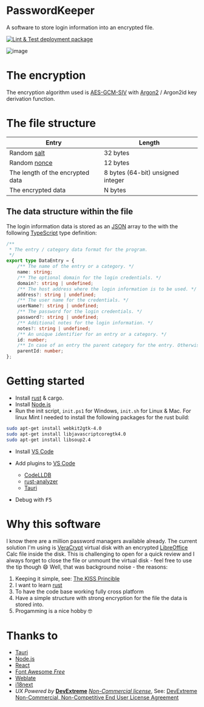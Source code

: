 # PasswordKeeper
A software to store login information into an encrypted file. 

[![Lint & Test deployment package](https://github.com/VPKSoft/PasswordKeeper/actions/workflows/main-lint-test-deploy.yml/badge.svg)](https://github.com/VPKSoft/PasswordKeeper/actions/workflows/main-lint-test-deploy.yml)

![image](https://github.com/VPKSoft/PasswordKeeper/assets/40712699/1590e60d-6f37-4c17-bd84-3e5f024e904e)

# The encryption
The encryption algorithm used is [AES-GCM-SIV](https://en.wikipedia.org/wiki/AES-GCM-SIV) with [Argon2](https://en.wikipedia.org/wiki/Argon2) / Argon2id key derivation function.

# The file structure
|Entry|Length|
|---|---|
|Random [salt](https://en.wikipedia.org/wiki/Salt_(cryptography))|32 bytes|
|Random [nonce](https://en.wikipedia.org/wiki/Cryptographic_nonce)|12 bytes|
|The length of the encrypted data|8 bytes (64-bit) unsigned integer|
|The encrypted data|N bytes|

## The data structure within the file
The login information data is stored as an [JSON](https://en.wikipedia.org/wiki/JSON) array to the with the following [TypeScript](https://www.typescriptlang.org) type definition:
```typescript
/**
 * The entry / category data format for the program.
 */
export type DataEntry = {
    /** The name of the entry or a category. */
    name: string;
    /** The optional domain for the login credentials. */
    domain?: string | undefined;
    /** The host address where the login information is to be used. */
    address?: string | undefined;
    /** The user name for the credentials. */
    userName?: string | undefined;
    /** The password for the login credentials. */
    password?: string | undefined;
    /** Additional notes for the login information. */
    notes?: string | undefined;
    /** An unique identifier for an entry or a category. */
    id: number;
    /** In case of an entry the parent category for the entry. Otherwise -1. */
    parentId: number;
};
```

# Getting started
* Install [rust](https://www.rust-lang.org) & cargo.
* Install [Node.js](https://nodejs.org)
* Run the init script, `init.ps1` for Windows, `init.sh` for Linux & Mac.
For linux Mint I needed to install the following packages for the rust build:
```sh
sudo apt-get install webkit2gtk-4.0
sudo apt-get install libjavascriptcoregtk4.0
sudo apt-get install libsoup2.4
```
* Install [VS Code](https://code.visualstudio.com)
* Add plugins to [VS Code](https://code.visualstudio.com)
  - [CodeLLDB](https://marketplace.visualstudio.com/items?itemName=vadimcn.vscode-lldb)
  - [rust-analyzer](https://marketplace.visualstudio.com/items?itemName=rust-lang.rust-analyzer)
  - [Tauri](https://marketplace.visualstudio.com/items?itemName=tauri-apps.tauri-vscode)

* Debug with <kbd>F5</kbd>

# Why this software
I know there are a million password managers available already. The current solution I'm using is [VeraCrypt](https://www.veracrypt.fr/code/VeraCrypt/) virtual disk with an encrypted [LibreOffice](https://www.libreoffice.org) Calc file inside the disk. This is challenging to open for a quick review and I always forget to close the file or unmount the virtual disk - feel free to use the tip though 😄
Well, that was background noise - the reasons:
1. Keeping it simple, see: [The KISS Princible](https://en.wikipedia.org/wiki/KISS_principle)
2. I want to learn [rust](https://www.rust-lang.org)
3. To have the code base working fully cross platform
4. Have a simple structure with strong encryption for the file the data is stored into.
5. Progamming is a nice hobby 🤓

# Thanks to
* [Tauri](https://tauri.app)
* [Node.js](https://nodejs.org)
* [React](https://react.dev)
* [Font Awesome *Free*](https://fontawesome.com/search?o=r&m=free)
* [Weblate](https://weblate.org)
* [i18next](https://www.i18next.com)
* *UX Powered by* **[DevExtreme](https://js.devexpress.com/NonCommercial/)** *[Non-Commercial license](https://js.devexpress.com/Licensing/#NonCommercial)*, See: [DevExtreme Non-Commercial, Non-Competitive End User License Agreement](https://js.devexpress.com/EULAs/DevExtremeNonCommercial/)

